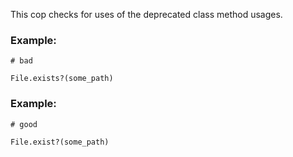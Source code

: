 This cop checks for uses of the deprecated class method usages.

### Example:

    # bad

    File.exists?(some_path)

### Example:

    # good

    File.exist?(some_path)